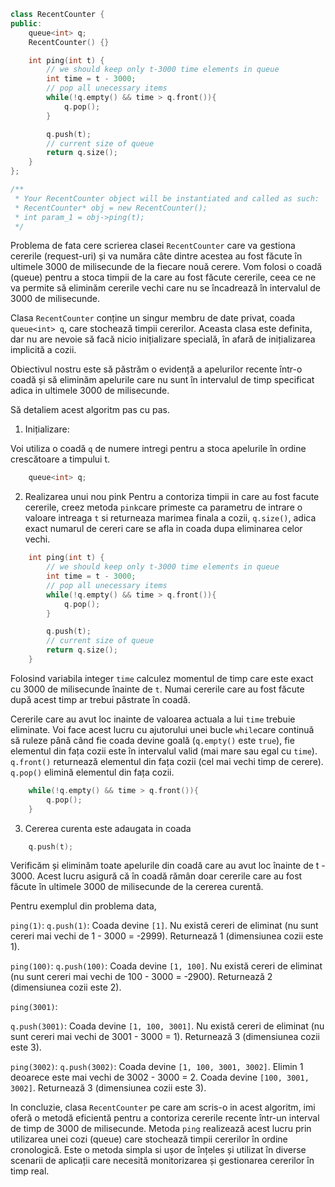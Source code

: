```cpp
class RecentCounter {
public:
    queue<int> q;
    RecentCounter() {}

    int ping(int t) {
        // we should keep only t-3000 time elements in queue
        int time = t - 3000;
        // pop all unecessary items
        while(!q.empty() && time > q.front()){
            q.pop();
        }

        q.push(t);
        // current size of queue
        return q.size();
    }
};

/**
 * Your RecentCounter object will be instantiated and called as such:
 * RecentCounter* obj = new RecentCounter();
 * int param_1 = obj->ping(t);
 */

```




Problema de fata cere scrierea clasei `RecentCounter` care va gestiona cererile (request-uri) și va număra câte dintre acestea au fost făcute în ultimele 3000 de milisecunde de la fiecare nouă cerere. Vom folosi o coadă (queue) pentru a stoca timpii de la care au fost făcute cererile, ceea ce ne va permite să eliminăm cererile vechi care nu se încadrează în intervalul de 3000 de milisecunde.

Clasa `RecentCounter` conține un singur membru de date privat, coada `queue<int> q`, care stochează timpii cererilor.
Aceasta clasa este definita, dar nu are nevoie să facă nicio inițializare specială, în afară de inițializarea implicită a cozii.

Obiectivul nostru este să păstrăm o evidență a apelurilor recente într-o coadă și să eliminăm apelurile care nu sunt în intervalul de timp specificat adica in ultimele 3000 de milisecunde.

Să detaliem acest algoritm pas cu pas.

1. Inițializare:

Voi utiliza o coadă `q` de numere intregi pentru a stoca apelurile în ordine crescătoare a timpului t.

```cpp
    queue<int> q;
```

2. Realizarea unui nou pink
Pentru a contoriza timpii in care au fost facute cererile, creez metoda `pink`care primeste ca parametru de intrare o valoare intreaga `t` si returneaza marimea finala a cozii, `q.size()`, adica exact numarul de cereri care se afla in coada dupa eliminarea celor vechi.

```cpp
    int ping(int t) {
        // we should keep only t-3000 time elements in queue
        int time = t - 3000;
        // pop all unecessary items
        while(!q.empty() && time > q.front()){
            q.pop();
        }

        q.push(t);
        // current size of queue
        return q.size();
    }

```
Folosind variabila integer `time` calculez momentul de timp care este exact cu 3000 de milisecunde înainte de `t`. Numai cererile care au fost făcute după acest timp ar trebui păstrate în coadă.

Cererile care au avut loc inainte de valoarea actuala a lui `time` trebuie eliminate.
Voi face acest lucru cu ajutorului unei bucle `while`care continuă să ruleze până când fie coada devine goală (`q.empty()` este `true`), fie elementul din fața cozii este în intervalul valid (mai mare sau egal cu `time`).
`q.front()` returnează elementul din fața cozii (cel mai vechi timp de cerere).
`q.pop()` elimină elementul din fața cozii.

```cpp 
    while(!q.empty() && time > q.front()){
        q.pop();
    }
```

3. Cererea curenta este adaugata in coada

```cpp
    q.push(t);
```
Verificăm și eliminăm toate apelurile din coadă care au avut loc înainte de t - 3000. Acest lucru asigură că în coadă rămân doar cererile care au fost făcute în ultimele 3000 de milisecunde de la cererea curentă.


Pentru exemplul din problema data,

`ping(1)`:
`q.push(1)`: Coada devine `[1]`.
Nu există cereri de eliminat (nu sunt cereri mai vechi de 1 - 3000 = -2999).
Returnează 1 (dimensiunea cozii este 1).

`ping(100)`:
`q.push(100)`: Coada devine `[1, 100]`.
Nu există cereri de eliminat (nu sunt cereri mai vechi de 100 - 3000 = -2900).
Returnează 2 (dimensiunea cozii este 2).

`ping(3001)`:

`q.push(3001)`: Coada devine `[1, 100, 3001]`.
Nu există cereri de eliminat (nu sunt cereri mai vechi de 3001 - 3000 = 1).
Returnează 3 (dimensiunea cozii este 3).

`ping(3002)`:
`q.push(3002)`: Coada devine `[1, 100, 3001, 3002]`.
Elimin 1 deoarece este mai vechi de 3002 - 3000 = 2.
Coada devine `[100, 3001, 3002]`.
Returnează 3 (dimensiunea cozii este 3).

In concluzie, clasa `RecentCounter` pe care am scris-o in acest algoritm, imi oferă o metodă eficientă pentru a contoriza cererile recente într-un interval de timp de 3000 de milisecunde. Metoda `ping` realizează acest lucru prin utilizarea unei cozi (queue) care stochează timpii cererilor în ordine cronologică. Este o metoda simpla si ușor de înțeles și utilizat în diverse scenarii de aplicații care necesită monitorizarea și gestionarea cererilor în timp real.